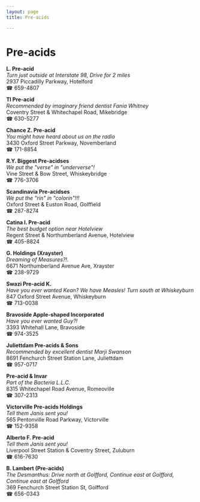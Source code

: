 ```yaml
---
layout: page 
title: Pre-acids

---
```



# Pre-acids


 **L. Pre-acid**  
_Turn just outside at Interstate 98, Drive for 2 miles_  
2937 Piccadilly Parkway, Hotelford  
☎ 659-4807

**Tl Pre-acid**  
_Recommended by imaginary friend dentist Fania Whitney_  
Coventry Street & Whitechapel Road, Mikebridge  
☎ 630-5277

**Chance Z. Pre-acid**  
_You might have heard about us on the radio_  
3430 Oxford Street Parkway, Novemberland  
☎ 171-8854

**R.Y. Biggest Pre-acidses**  
_We put the "verse" in "underverse"!_  
Vine Street & Bow Street, Whiskeybridge  
☎ 776-3706

**Scandinavia Pre-acidses**  
_We put the "rin" in "colorin"!!!_  
Oxford Street & Euston Road, Golffield  
☎ 287-8274

**Catina I. Pre-acid**  
_The best budget option near Hotelview_  
Regent Street & Northumberland Avenue, Hotelview  
☎ 405-8824

**G. Holdings (Xrayster)**  
_Dreaming of Measures?!._  
6671 Northumberland Avenue Ave, Xrayster  
☎ 238-9729

**Swazi Pre-acid K.**  
_Have you ever wanted Kean? We have Measles! 
Turn south at Whiskeyburn_  
847 Oxford Street Avenue, Whiskeyburn  
☎ 713-0038

**Bravoside Apple-shaped Incorporated**  
_Have you ever wanted Guy?!_  
3393 Whitehall Lane, Bravoside  
☎ 974-3525

**Juliettdam Pre-acids & Sons**  
_Recommended by excellent dentist Marji Swanson_  
8691 Fenchurch Street Station Lane, Juliettdam  
☎ 957-0717

**Pre-acid & Invar**  
_Part of the Bacteria L.L.C._  
8315 Whitechapel Road Avenue, Romeoville  
☎ 307-2313

**Victorville Pre-acids Holdings**  
_Tell them Janis sent you!_  
565 Pentonville Road Parkway, Victorville  
☎ 152-9358

**Alberto F. Pre-acid**  
_Tell them Janis sent you!_  
Liverpool Street Station & Coventry Street, Zuluburn  
☎ 616-7630

**B. Lambert (Pre-acids)**  
_The Desmanthus: Drive north at Golfford, Continue east at Golfford, Continue east at Golfford_  
369 Fenchurch Street Station St, Golfford  
☎ 656-0343

